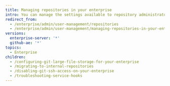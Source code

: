 ```yaml
---
title: Managing repositories in your enterprise
intro: You can manage the settings available to repository administrators in your enterprise.
redirect_from:
  - /enterprise/admin/user-management/repositories
  - /enterprise/admin/user-management/managing-repositories-in-your-enterprise
versions:
  enterprise-server: '*'
  github-ae: '*'
topics:
  - Enterprise
children:
  - /configuring-git-large-file-storage-for-your-enterprise
  - /migrating-to-internal-repositories
  - /disabling-git-ssh-access-on-your-enterprise
  - /troubleshooting-service-hooks
---
```


